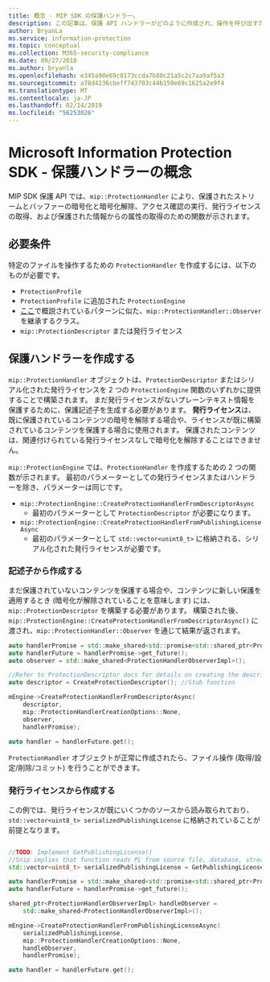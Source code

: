 ```yaml
---
title: 概念 - MIP SDK の保護ハンドラー。
description: この記事は、保護 API ハンドラーがどのように作成され、操作を呼び出すためにどのように使用されるかを理解するのに役立ちます。
author: BryanLa
ms.service: information-protection
ms.topic: conceptual
ms.collection: M365-security-compliance
ms.date: 09/27/2018
ms.author: bryanla
ms.openlocfilehash: e345a98e69c0173ccda7b80c21a5c2c7aa9af5a3
ms.sourcegitcommit: a78d4236cbeff743703c44b150e69c1625a2e9f4
ms.translationtype: MT
ms.contentlocale: ja-JP
ms.lasthandoff: 02/14/2019
ms.locfileid: "56253026"
---
```

# <a name="microsoft-information-protection-sdk---protection-handler-concepts"></a>Microsoft Information Protection SDK - 保護ハンドラーの概念

MIP SDK 保護 API では、`mip::ProtectionHandler` により、保護されたストリームとバッファーの暗号化と暗号化解除、アクセス確認の実行、発行ライセンスの取得、および保護された情報からの属性の取得のための関数が示されます。 

## <a name="requirements"></a>必要条件

特定のファイルを操作するための `ProtectionHandler` を作成するには、以下のものが必要です。

- `ProtectionProfile`
- `ProtectionProfile` に追加された `ProtectionEngine`
- [ここ]()で概説されているパターンに似た、`mip::ProtectionHandler::Observer` を継承するクラス。
- `mip::ProtectionDescriptor` または発行ライセンス

## <a name="create-a-protection-handler"></a>保護ハンドラーを作成する

`mip::ProtectionHandler` オブジェクトは、`ProtectionDescriptor` またはシリアル化された発行ライセンスを 2 つの `ProtectionEngine` 関数のいずれかに提供することで構築されます。 まだ発行ライセンスがないプレーンテキスト情報を保護するために、保護記述子を生成する必要があります。 **発行ライセンス**は、既に保護されているコンテンツの暗号を解除する場合や、ライセンスが既に構築されているコンテンツを保護する場合に使用されます。 保護されたコンテンツは、関連付けられている発行ライセンスなしで暗号化を解除することはできません。

`mip::ProtectionEngine` では、`ProtectionHandler` を作成するための 2 つの関数が示されます。 最初のパラメーターとしての発行ライセンスまたはハンドラーを除き、パラメーターは同じです。

- `mip::ProtectionEngine::CreateProtectionHandlerFromDescriptorAsync`
  - 最初のパラメーターとして `ProtectionDescriptor` が必要になります。
- `mip::ProtectionEngine::CreateProtectionHandlerFromPublishingLicenseAsync`
  - 最初のパラメーターとして `std::vector<unint8_t>` に格納される、シリアル化された発行ライセンスが必要です。

### <a name="create-from-descriptor"></a>記述子から作成する

まだ保護されていないコンテンツを保護する場合や、コンテンツに新しい保護を適用するとき (暗号化が解除されていることを意味します) には、`mip::ProtectionDescriptor` を構築する必要があります。 構築された後、`mip::ProtectionEngine::CreateProtectionHandlerFromDescriptorAsync()` に渡され、`mip::ProtectionHandler::Observer` を通じて結果が返されます。

```cpp
auto handlerPromise = std::make_shared<std::promise<std::shared_ptr<ProtectionHandler>>>();
auto handlerFuture = handlerPromise->get_future();
auto observer = std::make_shared<ProtectionHandlerObserverImpl>();

//Refer to ProtectionDescriptor docs for details on creating the descriptor
auto descriptor = CreateProtectionDescriptor(); //Stub function

mEngine->CreateProtectionHandlerFromDescriptorAsync(
    descriptor,
    mip::ProtectionHandlerCreationOptions::None,
    observer,
    handlerPromise);

auto handler = handlerFuture.get();
```

`ProtectionHandler` オブジェクトが正常に作成されたら、ファイル操作 (取得/設定/削除/コミット) を行うことができます。

### <a name="create-from-publishing-license"></a>発行ライセンスから作成する

この例では、発行ライセンスが既にいくつかのソースから読み取られており、`std::vector<uint8_t> serializedPublishingLicense` に格納されていることが前提となります。

```cpp

//TODO: Implement GetPublishingLicense()
//Snip implies that function reads PL from source file, database, stream, etc.
std::vector<uint8_t> serializedPublishingLicense = GetPublishingLicense(filePath);

auto handlerPromise = std::make_shared<std::promise<std::shared_ptr<ProtectionHandler>>>();
auto handlerFuture = handlerPromise->get_future();

shared_ptr<ProtectionHandlerObserverImpl> handleObserver =
    std::make_shared<ProtectionHandlerObserverImpl>();

mEngine->CreateProtectionHandlerFromPublishingLicenseAsync(
    serializedPublishingLicense,
    mip::ProtectionHandlerCreationOptions::None,
    handleObserver,
    handlerPromise);

auto handler = handlerFuture.get();
```

